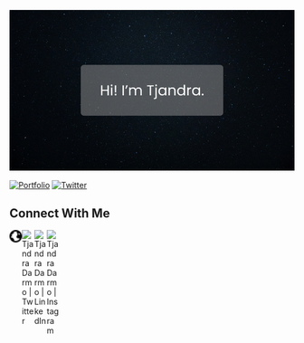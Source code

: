 ![Header](header.jpg)

<!-- Photo by <a href="https://unsplash.com/@laup?utm_source=unsplash&utm_medium=referral&utm_content=creditCopyText">Paul Volkmer</a> on <a href="https://unsplash.com/s/photos/dark-background?utm_source=unsplash&utm_medium=referral&utm_content=creditCopyText">Unsplash</a> -->

[![Portfolio](https://img.shields.io/website?down_color=%236c7a89&down_message=Visit&label=Portfolio&style=for-the-badge&up_color=%23019875&up_message=Visit&url=https%3A%2F%2Fgithub.com%2FTjandraD%2Fportfolio)](https://github.com/TjandraD/portfolio)
[![Twitter](https://img.shields.io/twitter/follow/tjandra_darmo?color=%231DA1F2&style=for-the-badge)](https://twitter.com/tjandra_darmo)

## Connect With Me

[<img align="left" alt="tjandradarmo.me" width="22px" src="https://raw.githubusercontent.com/iconic/open-iconic/master/svg/globe.svg" />](https://tjandradarmo.me)
[<img align="left" alt="Tjandra Darmo | Twitter" width="22px" src="https://cdn.jsdelivr.net/npm/simple-icons@v3/icons/twitter.svg" />](https://twitter.com/tjandra_darmo)
[<img align="left" alt="Tjandra Darmo | LinkedIn" width="22px" src="https://cdn.jsdelivr.net/npm/simple-icons@v3/icons/linkedin.svg" />](https://linkedin.com/in/tjandra-darmo)
[<img align="left" alt="Tjandra Darmo | Instagram" width="22px" src="https://cdn.jsdelivr.net/npm/simple-icons@v3/icons/instagram.svg" />](https://instagram.com/tjandra_darmo)
